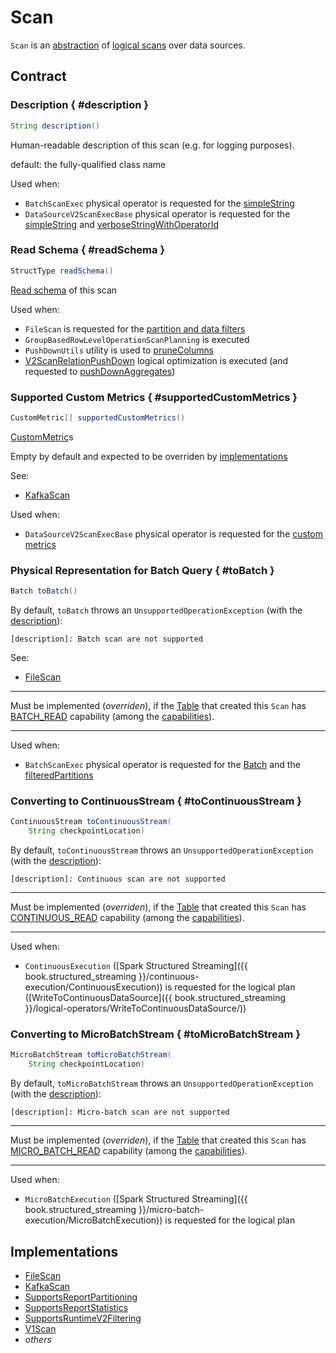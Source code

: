 # Scan

`Scan` is an [abstraction](#contract) of [logical scans](#implementations) over data sources.

## Contract

### Description { #description }

```java
String description()
```

Human-readable description of this scan (e.g. for logging purposes).

default: the fully-qualified class name

Used when:

* `BatchScanExec` physical operator is requested for the [simpleString](../physical-operators/BatchScanExec.md#simpleString)
* `DataSourceV2ScanExecBase` physical operator is requested for the [simpleString](../physical-operators/DataSourceV2ScanExecBase.md#simpleString) and [verboseStringWithOperatorId](../physical-operators/DataSourceV2ScanExecBase.md#verboseStringWithOperatorId)

### Read Schema { #readSchema }

```java
StructType readSchema()
```

[Read schema](../types/StructType.md) of this scan

Used when:

* `FileScan` is requested for the [partition and data filters](../files/FileScan.md#)
* `GroupBasedRowLevelOperationScanPlanning` is executed
* `PushDownUtils` utility is used to [pruneColumns](../PushDownUtils.md#pruneColumns)
* [V2ScanRelationPushDown](../logical-optimizations/V2ScanRelationPushDown.md) logical optimization is executed (and requested to [pushDownAggregates](../logical-optimizations/V2ScanRelationPushDown.md#pushDownAggregates))

### Supported Custom Metrics { #supportedCustomMetrics }

```java
CustomMetric[] supportedCustomMetrics()
```

[CustomMetric](CustomMetric.md)s

Empty by default and expected to be overriden by [implementations](#implementations)

See:

* [KafkaScan](../kafka/KafkaScan.md#supportedCustomMetrics)

Used when:

* `DataSourceV2ScanExecBase` physical operator is requested for the [custom metrics](../physical-operators/DataSourceV2ScanExecBase.md#customMetrics)

### Physical Representation for Batch Query { #toBatch }

```java
Batch toBatch()
```

By default, `toBatch` throws an `UnsupportedOperationException` (with the [description](#description)):

```text
[description]: Batch scan are not supported
```

See:

* [FileScan](../files/FileScan.md#toBatch)

---

Must be implemented (_overriden_), if the [Table](Table.md) that created this `Scan` has [BATCH_READ](TableCapability.md#BATCH_READ) capability (among the [capabilities](Table.md#capabilities)).

---

Used when:

* `BatchScanExec` physical operator is requested for the [Batch](../physical-operators/BatchScanExec.md#batch) and the [filteredPartitions](../physical-operators/BatchScanExec.md#filteredPartitions)

### Converting to ContinuousStream { #toContinuousStream }

```java
ContinuousStream toContinuousStream(
    String checkpointLocation)
```

By default, `toContinuousStream` throws an `UnsupportedOperationException` (with the [description](#description)):

```text
[description]: Continuous scan are not supported
```

---

Must be implemented (_overriden_), if the [Table](Table.md) that created this `Scan` has [CONTINUOUS_READ](TableCapability.md#CONTINUOUS_READ) capability (among the [capabilities](Table.md#capabilities)).

---

Used when:

* `ContinuousExecution` ([Spark Structured Streaming]({{ book.structured_streaming }}/continuous-execution/ContinuousExecution)) is requested for the logical plan ([WriteToContinuousDataSource]({{ book.structured_streaming }}/logical-operators/WriteToContinuousDataSource/))

### Converting to MicroBatchStream { #toMicroBatchStream }

```java
MicroBatchStream toMicroBatchStream(
    String checkpointLocation)
```

By default, `toMicroBatchStream` throws an `UnsupportedOperationException` (with the [description](#description)):

```text
[description]: Micro-batch scan are not supported
```

---

Must be implemented (_overriden_), if the [Table](Table.md) that created this `Scan` has [MICRO_BATCH_READ](TableCapability.md#MICRO_BATCH_READ) capability (among the [capabilities](Table.md#capabilities)).

---

Used when:

* `MicroBatchExecution` ([Spark Structured Streaming]({{ book.structured_streaming }}/micro-batch-execution/MicroBatchExecution)) is requested for the logical plan

## Implementations

* [FileScan](../files/FileScan.md)
* [KafkaScan](../kafka/KafkaScan.md)
* [SupportsReportPartitioning](SupportsReportPartitioning.md)
* [SupportsReportStatistics](SupportsReportStatistics.md)
* [SupportsRuntimeV2Filtering](SupportsRuntimeV2Filtering.md)
* [V1Scan](V1Scan.md)
* _others_
